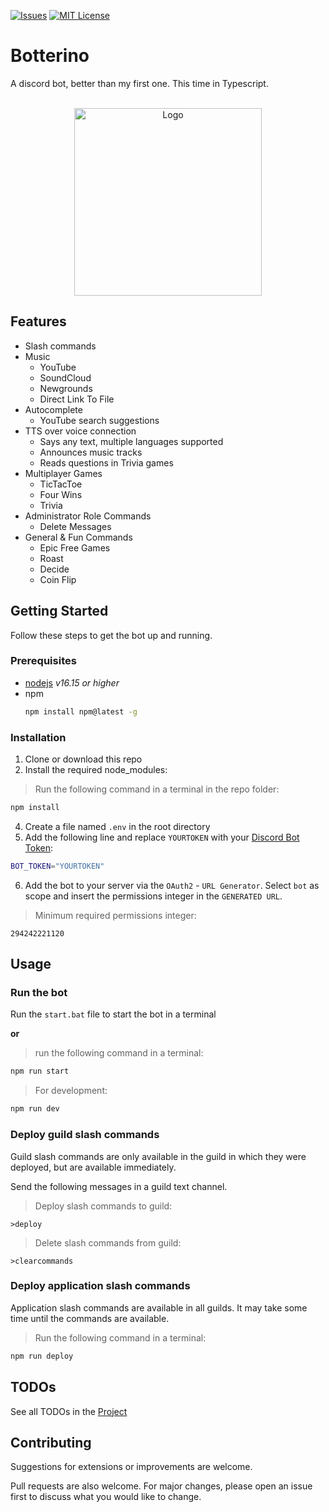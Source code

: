 [![Issues][issues-shield]][issues-url]
[![MIT License][license-shield]][license-url]

# Botterino

A discord bot, better than my first one. This time in Typescript.

<br />
<div align="center">
  <a href="https://unsplash.com/photos/N2zxMUDwT4I">
    <img src="https://unsplash.com/photos/N2zxMUDwT4I/download?ixid=MnwxMjA3fDB8MXxhbGx8N3x8fHx8fDJ8fDE2NTMyNzQzOTk&force=true&w=640" alt="Logo" width="300" height="300">
  </a>
</div>

## Features

* Slash commands
* Music
  * YouTube
  * SoundCloud
  * Newgrounds
  * Direct Link To File
* Autocomplete
  * YouTube search suggestions
* TTS over voice connection
  * Says any text, multiple languages supported
  * Announces music tracks
  * Reads questions in Trivia games
* Multiplayer Games
  * TicTacToe
  * Four Wins
  * Trivia
* Administrator Role Commands
  * Delete Messages
* General & Fun Commands
  * Epic Free Games
  * Roast
  * Decide
  * Coin Flip

## Getting Started

Follow these steps to get the bot up and running.

### Prerequisites

* [nodejs](https://nodejs.org/) *v16.15 or higher*
* npm
  ```sh
  npm install npm@latest -g
  ```

### Installation

1. Clone or download this repo
3. Install the required node_modules:
>Run the following command in a terminal in the repo folder:
```sh
npm install
```
4. Create a file named `.env` in the root directory
5. Add the following line and replace `YOURTOKEN` with your [Discord Bot Token](https://discord.com/developers/applications):
```sh
BOT_TOKEN="YOURTOKEN"
```
6. Add the bot to your server via the `OAuth2` - `URL Generator`. Select `bot` as scope and insert the permissions integer in the `GENERATED URL`.
>Minimum required permissions integer:
```
294242221120
```

## Usage

### Run the bot

Run the `start.bat` file to start the bot in a terminal

**or**

>run the following command in a terminal:
```sh
npm run start
```
>For development:
```sh
npm run dev
```

### Deploy guild slash commands

Guild slash commands are only available in the guild in which they were deployed, but are available immediately.

Send the following messages in a guild text channel.

>Deploy slash commands to guild:
```
>deploy
```
>Delete slash commands from guild:
```
>clearcommands
```

### Deploy application slash commands

Application slash commands are available in all guilds. It may take some time until the commands are available.

>Run the following command in a terminal:
```sh
npm run deploy
```

## TODOs

See all TODOs in the [Project](https://github.com/users/danloe/projects/1)

## Contributing
Suggestions for extensions or improvements are welcome.

Pull requests are also welcome. For major changes, please open an issue first to discuss what you would like to change.

[issues-shield]: https://img.shields.io/github/issues/danloe/Botterino.svg?style=for-the-badge
[issues-url]: https://github.com/danloe/Botterino/issues
[license-shield]: https://img.shields.io/github/license/danloe/Botterino.svg?style=for-the-badge
[license-url]: https://github.com/danloe/Botterino/blob/master/LICENSE.md
[product-screenshot]: https://unsplash.com/photos/N2zxMUDwT4I
